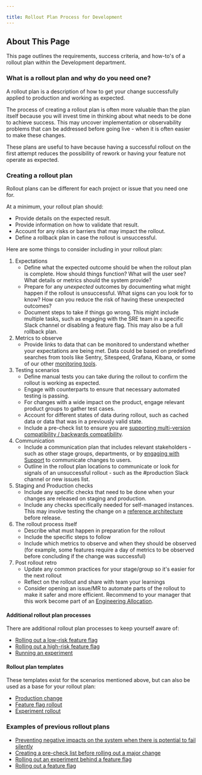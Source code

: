 ```yaml
---

title: Rollout Plan Process for Development
---
```








## About This Page

This page outlines the requirements, success criteria, and how-to's of a rollout plan within the Development department.

### What is a rollout plan and why do you need one?

A rollout plan is a description of how to get your change successfully applied to production and working as expected.

The process of creating a rollout plan is often more valuable than the plan itself because you will invest time in thinking about what needs to be done to achieve success. This may uncover implementation or observability problems that can be addressed before going live - when it is often easier to make these changes.

These plans are useful to have because having a successful rollout on the first attempt reduces the possibility of rework or having your feature not operate as expected.

### Creating a rollout plan

Rollout plans can be different for each project or issue that you need one for.

At a minimum, your rollout plan should:
* Provide details on the expected result.
* Provide information on how to validate that result.
* Account for any risks or barriers that may impact the rollout.
* Define a rollback plan in case the rollout is unsuccessful.

Here are some things to consider including in your rollout plan:

1. Expectations
	* Define what the expected outcome should be when the rollout plan is complete. How should things function? What will the user see? What details or metrics should the system provide?
	* Prepare for any _unexpected_ outcomes by documenting what might happen if the rollout is unsuccessful. What signs can you look for to know? How can you reduce the risk of having these unexpected outcomes?
	* Document steps to take if things go wrong. This might include multiple tasks, such as engaging with the SRE team in a specific Slack channel or disabling a feature flag. This may also be a full rollback plan.
1. Metrics to observe
	* Provide links to data that can be monitored to understand whether your expectations are being met. Data could be based on predefined searches from tools like Sentry, Sitespeed, Grafana, Kibana, or some of our other [monitoring tools](/handbook/engineering/monitoring/#monitoring).
1. Testing scenarios
	* Define manual tests you can take during the rollout to confirm the rollout is working as expected.
	* Engage with counterparts to ensure that necessary automated testing is passing.
    * For changes with a wide impact on the product, engage relevant product groups to gather test cases.
	* Account for different states of data during rollout, such as cached data or data that was in a previously valid state.
	* Include a pre-check list to ensure you are [supporting multi-version compatibility / backwards compatibility](https://docs.gitlab.com/ee/development/multi_version_compatibility.html).
1. Communication
	* Include a communication plan that includes relevant stakeholders - such as other stage groups, departments, or by [engaging with Support](/handbook/support/managers/change-management.html) to communicate changes to users.
	* Outline in the rollout plan locations to communicate or look for signals of an unsuccessful rollout - such as the #production Slack channel or new issues list.
1. Staging and Production checks
	* Include any specific checks that need to be done when your changes are released on staging and production.
    * Include any checks specifically needed for self-managed instances. This may involve testing the change on a [reference architecture](https://docs.gitlab.com/ee/administration/reference_architectures/) before release.
1. The rollout process itself
   * Describe what must happen in preparation for the rollout
   * Include the specific steps to follow
   * Include which metrics to observe and when they should be observed (for example, some features require a day of metrics to be observed before concluding if the change was successful)
1. Post rollout retro
   * Update any common practices for your stage/group so it's easier for the next rollout
   * Reflect on the rollout and share with team your learnings
   * Consider opening an issue/MR to automate parts of the rollout to make it safer and more efficient.  Recommend to your manager that this work become part of an [Engineering Allocation](/handbook/engineering/#engineering-allocation).

#### Additional rollout plan processes

There are additional rollout plan processes to keep yourself aware of:
- [Rolling out a low-risk feature flag](/handbook/product-development-flow/feature-flag-lifecycle/#rollout)
- [Rolling out a high-risk feature flag](/handbook/engineering/infrastructure/change-management/#feature-flags-and-the-change-management-process)
- [Running an experiment](/handbook/marketing/growth/engineering/experimentation/#experiment-rollout-issue)

#### Rollout plan templates

These templates exist for the scenarios mentioned above, but can also be used as a base for your rollout plan:
- [Production change](https://gitlab.com/gitlab-com/gl-infra/production/-/blob/master/.gitlab/issue_templates/change_management.md)
- [Feature flag rollout](https://gitlab.com/gitlab-org/gitlab/-/blob/master/.gitlab/issue_templates/Feature%20Flag%20Roll%20Out.md)
- [Experiment rollout](https://gitlab.com/gitlab-org/gitlab/-/blob/master/.gitlab/issue_templates/Experiment%20Rollout.md)

### Examples of previous rollout plans
- [Preventing negative impacts on the system when there is potential to fail silently](https://gitlab.com/gitlab-com/gl-infra/scalability/-/issues/1085)
- [Creating a pre-check list before rolling out a major change](https://gitlab.com/gitlab-com/gl-infra/scalability/-/issues/1267#pre-check)
- [Rolling out an experiment behind a feature flag](https://gitlab.com/gitlab-org/gitlab/-/issues/281024)
- [Rolling out a feature flag](https://gitlab.com/gitlab-org/gitlab/-/issues/335799)
